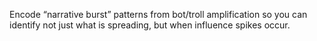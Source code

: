 Encode “narrative burst” patterns from bot/troll amplification so you can identify not just what is spreading, but when influence spikes occur.
